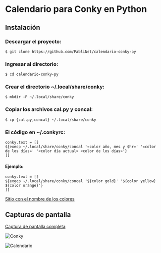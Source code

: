 # Calendario para Conky en Python

## Instalación

### Descargar el proyecto:

`$ git clone https://github.com/PabliNet/calendario-conky-py`

### Ingresar al directorio:

`$ cd calendario-conky-py`

### Crear el directorio ~/.local/share/conky:

`$ mkdir -P ~/.local/share/conky`

### Copiar los archivos cal.py y concal:

`$ cp {cal.py,concal} ~/.local/share/conky`

### El código en ~/.conkyrc:
~~~
conky.text = [[
${execp ~/.local/share/conky/concal '«color año, mes y $hr»' '«color de los días»' '«color día actual» «color de los días»'}
]]
~~~

#### Ejemplo:
~~~
conky.text = [[
${execp ~/.local/share/conky/concal '${color gold}' '${color yellow} ${color orange}'}
]]
~~~

[Sitio con el nombre de los colores](https://htmlcolorcodes.com/es/nombres-de-los-colores)

## Capturas de pantalla

[Captura de pantalla completa](https://i.postimg.cc/81nv9zd1/Screenshot-20250401-194418.png)

![Conky](https://i.postimg.cc/vyJgVj3S/conky.png)

![Calendario](https://i.postimg.cc/3RTYVGnS/calendario.png)
